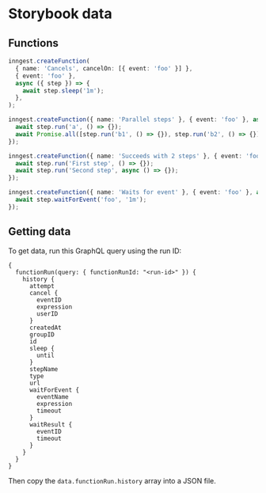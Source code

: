 # Storybook data

## Functions

```ts
inngest.createFunction(
  { name: 'Cancels', cancelOn: [{ event: 'foo' }] },
  { event: 'foo' },
  async ({ step }) => {
    await step.sleep('1m');
  },
);
```

```ts
inngest.createFunction({ name: 'Parallel steps' }, { event: 'foo' }, async ({ step }) => {
  await step.run('a', () => {});
  await Promise.all([step.run('b1', () => {}), step.run('b2', () => {})]);
});
```

```ts
inngest.createFunction({ name: 'Succeeds with 2 steps' }, { event: 'foo' }, async ({ step }) => {
  await step.run('First step', () => {});
  await step.run('Second step', async () => {});
});
```

```ts
inngest.createFunction({ name: 'Waits for event' }, { event: 'foo' }, async ({ step }) => {
  await step.waitForEvent('foo', '1m');
});
```

## Getting data

To get data, run this GraphQL query using the run ID:

```gql
{
  functionRun(query: { functionRunId: "<run-id>" }) {
    history {
      attempt
      cancel {
        eventID
        expression
        userID
      }
      createdAt
      groupID
      id
      sleep {
        until
      }
      stepName
      type
      url
      waitForEvent {
        eventName
        expression
        timeout
      }
      waitResult {
        eventID
        timeout
      }
    }
  }
}
```

Then copy the `data.functionRun.history` array into a JSON file.
